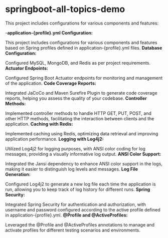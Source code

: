 # springboot-all-topics-demo

This project includes configurations for various components and features:

-**application-{profile}.yml Configuration:**

This project includes configurations for various components and features based on Spring profiles defined in application-{profile}.yml files.
**Database Configuration:**

Configured MySQL, MongoDB, and Redis as per project requirements.
**Actuator Endpoints:**

Configured Spring Boot Actuator endpoints for monitoring and management of the application.
**Code Coverage Reports:**

Integrated JaCoCo and Maven Surefire Plugin to generate code coverage reports, helping you assess the quality of your codebase.
**Controller Methods:**

Implemented controller methods to handle HTTP GET, PUT, POST, and other HTTP methods, facilitating the interaction between clients and the application.
**Caching with Redis:**

Implemented caching using Redis, optimizing data retrieval and improving application performance.
**Logging with Log4j2:**

Utilized Log4j2 for logging purposes, with ANSI color coding for log messages, providing a visually informative log output.
**ANSI Color Support:**

Integrated the Jansi dependency to enhance ANSI color support in the logs, making it easier to distinguish log levels and messages.
**Log File Generation:**

Configured Log4j2 to generate a new log file each time the application is run, allowing you to keep track of log history for different runs.
**Spring Security:**

Integrated Spring Security for authentication and authorization, with username and password configured according to the active profile defined in application-{profile}.yml.
**@Profile and @ActiveProfiles:**

Leveraged the @Profile and @ActiveProfiles annotations to manage and activate profiles for different testing scenarios and environments.
